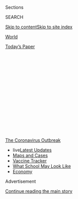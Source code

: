 <div id="app">

<div>

<div>

<div>

<div class="NYTAppHideMasthead css-1q2w90k e1suatyy0">

<div class="section css-ui9rw0 e1suatyy2">

<div class="css-eph4ug er09x8g0">

<div class="css-6n7j50">

</div>

<span class="css-1dv1kvn">Sections</span>

<div class="css-10488qs">

<span class="css-1dv1kvn">SEARCH</span>

</div>

[Skip to content](#site-content)[Skip to site
index](#site-index)

</div>

<div id="masthead-section-label" class="css-1wr3we4 eaxe0e00">

[World](https://www.nytimes.com/section/world)

</div>

<div class="css-10698na e1huz5gh0">

</div>

</div>

<div id="masthead-bar-one" class="section hasLinks css-15hmgas e1csuq9d3">

<div class="css-uqyvli e1csuq9d0">

</div>

<div class="css-1uqjmks e1csuq9d1">

</div>

<div class="css-9e9ivx">

[](https://myaccount.nytimes.com/auth/login?response_type=cookie&client_id=vi)

</div>

<div class="css-1bvtpon e1csuq9d2">

[Today’s
Paper](https://www.nytimes.com/section/todayspaper)

</div>

</div>

</div>

</div>

<div data-aria-hidden="false">

<div id="site-content" data-role="main">

<div>

<div class="css-1aor85t" style="opacity:0.000000001;z-index:-1;visibility:hidden">

<div class="css-1hqnpie">

<div class="css-epjblv">

<span class="css-17xtcya">[World](/section/world)</span><span class="css-x15j1o">|</span><span class="css-fwqvlz">Coronavirus
Live Updates: A $600-a-Week Lifeline for Unemployed Americans Expires
After an Impasse in
Washington</span>

</div>

<div class="css-k008qs">

<div class="css-1iwv8en">

<span class="css-18z7m18"></span>

<div>

</div>

</div>

<span class="css-1n6z4y">https://nyti.ms/2CW4m96</span>

<div class="css-1705lsu">

<div class="css-4xjgmj">

<div class="css-4skfbu" data-role="toolbar" data-aria-label="Social Media Share buttons, Save button, and Comments Panel with current comment count" data-testid="share-tools">

  - 
  - 
  - 
  - 
    
    <div class="css-6n7j50">
    
    </div>

  - 
  - 

</div>

</div>

</div>

</div>

</div>

</div>

<div id="NYT_TOP_BANNER_REGION" class="css-13pd83m">

<div>

<div id="styln-prism-menu-1592847958612" class="section interactive-content interactive-size-medium css-1edisqu">

<div class="css-17ih8de interactive-body">

<div id="scroll-container" class="css-1gj85ro">

[<span class="styln-title-wrap"><span class="css-1pje3qr">The
Coronavirus</span><span class="css-1pje3qr">
Outbreak</span></span>](https://www.nytimes.com/news-event/coronavirus?action=click&pgtype=Article&state=default&region=TOP_BANNER&context=storylines_menu)

  - <span class="css-kqxiym" data-emphasize="true">live</span>[Latest
    Updates](https://www.nytimes.com/2020/07/31/world/coronavirus-covid-19.html?action=click&pgtype=Article&state=default&region=TOP_BANNER&context=storylines_menu)
  - [Maps and
    Cases](https://www.nytimes.com/interactive/2020/us/coronavirus-us-cases.html?action=click&pgtype=Article&state=default&region=TOP_BANNER&context=storylines_menu)
  - [Vaccine
    Tracker](https://www.nytimes.com/interactive/2020/science/coronavirus-vaccine-tracker.html?action=click&pgtype=Article&state=default&region=TOP_BANNER&context=storylines_menu)
  - [What School May Look
    Like](https://www.nytimes.com/interactive/2020/07/29/us/schools-reopening-coronavirus.html?action=click&pgtype=Article&state=default&region=TOP_BANNER&context=storylines_menu)
  - [Economy](https://www.nytimes.com/live/2020/07/31/business/stock-market-today-coronavirus?action=click&pgtype=Article&state=default&region=TOP_BANNER&context=storylines_menu)

</div>

</div>

</div>

</div>

</div>

<div id="top-wrapper" class="css-1sy8kpn">

<div id="top-slug" class="css-l9onyx">

Advertisement

</div>

[Continue reading the main
story](#after-top)

<div class="ad top-wrapper" style="text-align:center;height:100%;display:block;min-height:250px">

<div id="top" class="place-ad" data-position="top" data-size-key="top">

</div>

</div>

<div id="after-top">

</div>

</div>

<div id="sponsor-wrapper" class="css-1hyfx7x">

<div id="sponsor-slug" class="css-19vbshk">

Supported by

</div>

[Continue reading the main
story](#after-sponsor)

<div id="sponsor" class="ad sponsor-wrapper" style="text-align:center;height:100%;display:block">

</div>

<div id="after-sponsor">

</div>

</div>

<div class="css-14oxmzc edomiq20">

<div class="css-40v4b6">

<span class="css-sgss5">LIVE UPDATES</span>

</div>

<span>Updated </span>

<div class="css-ki347z">

<span class="css-1656jku">Aug. 1, 2020, 12:21 a.m.
ET</span><span class="css-xwx5dt"></span>

</div>

<span class="css-1dv1kvn" data-aria-live="polite">Aug. 1, 2020, 12:21
a.m.
ET</span>

</div>

<div class="css-1vkm6nb ehdk2mb0">

# Coronavirus Live Updates: A $600-a-Week Lifeline for Unemployed Americans Expires After an Impasse in Washington

</div>

California became the first state to reach 500,000 total cases. Once the
site of a major outbreak, Italy now offers lessons for keeping the virus
in check.

<div class="css-192lewg e1oheyly0">

Right Now

The leader of a religious sect in South Korea was arrested on charges of
embezzling and conspiring to impede efforts to fight the
coronavirus.

</div>

<div class="section meteredContent css-1r7ky0e" name="articleBody" itemprop="articleBody">

<div class="css-19qgada">

### Here’s what you need to know:

  - [Tens of millions of jobless Americans are losing a benefit that
    helped keep them afloat.](#link-7c4d159d)
  - [California’s summer outbreak makes it the first state with half a
    million cases.](#link-4e17d805)
  - [Giroir, Trump’s testing czar, said most virus test results were
    coming back quickly. Public health experts
    disagree.](#link-65fa7f74)
  - [Florida, already reeling from the virus, faces a new threat from
    Hurricane Isaias.](#link-3bb771a7)
  - [Contact tracing, a process critical for managing the virus, falters
    from testing shortages and backlogs.](#link-747b61fb)
  - [A large outbreak at a Georgia summer camp adds to the evidence that
    children are susceptible to the virus.](#link-19b57b6f)
  - [Fitch Ratings downgrades its outlook on U.S. debt as the deficit
    soars.](#link-7f02e642)

</div>

<div class="css-79elbk" data-testid="photoviewer-wrapper">

<div class="css-z3e15g" data-testid="photoviewer-wrapper-hidden">

</div>

<div class="css-1a48zt4 ehw59r15" data-testid="photoviewer-children">

![<span class="css-16f3y1r e13ogyst0" data-aria-hidden="true">Stacked
chairs on tables inside Iowa City’s Old Capitol Mall on Friday. A few
businesses remain, but many have closed because of the
pandemic.</span><span class="css-cnj6d5 e1z0qqy90" itemprop="copyrightHolder"><span class="css-1ly73wi e1tej78p0">Credit...</span><span>Chad
Rhym for The New York
Times</span></span>](https://static01.nyt.com/images/2020/07/31/us/31virus-briefing-relief/merlin_175181316_602a1744-c139-44e8-9e19-20e8bd9d39cb-articleLarge.jpg?quality=75&auto=webp&disable=upscale)

</div>

</div>

<div class="css-1fanzo5 StoryBodyCompanionColumn">

<div class="css-53u6y8">

## 

<div id="link-7c4d159d" class="css-105iojl">

</div>

<div>

<span height="1"></span>

</div>

Tens of millions of jobless Americans are losing a benefit that helped
keep them afloat.

A $600 weekly jobless benefit from the federal government that became a
lifeline for tens of millions of unemployed Americans, while also
helping prop up the coronavirus-ravaged economy, expired at midnight as
officials in Washington failed to agree on a new relief bill.

The loss of the aid will leave millions struggling to make ends meet at
a precarious moment when nearly 11 percent of Americans have said that
they live in households where there is not enough to eat, according to a
[recent Census Bureau
survey](https://www.census.gov/programs-surveys/household-pulse-survey/data.html?utm_campaign=20200727mspuls1ccdtanl&utm_medium=email&utm_source=govdelivery),
and more than a quarter have missed a rent or mortgage payment.

And it comes as unemployment remains at record levels. More than 1.4
million Americans filed new for state unemployment benefits last week,
the [Labor Department said
Thursday](https://oui.doleta.gov/press/2020/073020.pdf). It was the
[19th straight week that the tally exceeded one
million,](https://www.nytimes.com/2020/07/30/business/economy/q2-gdp-coronavirus-economy.html)an
unheard-of figure before the pandemic. Some 30 million people are
receiving unemployment benefits.

The benefit’s expiration will force Louise Francis, who worked as a
banquet cook at the Sheraton Hotel in New Orleans for nearly two decades
before being furloughed last spring,[to get by on just state
unemployment benefits, which for her come to $247 a
week.](https://www.nytimes.com/2020/07/30/business/economy/q2-gdp-coronavirus-economy.html)

</div>

</div>

<div class="css-1fanzo5 StoryBodyCompanionColumn">

<div class="css-53u6y8">

“With the $600, you could see your way a little bit,” said Ms. Francis,
59. “You could feel a little more comfortable. You could pay three or
four bills and not feel so far behind.”

The aid lapsed as Republicans and Democrats in Washington [remained far
apart on what the next round of virus relief should look
like](https://www.nytimes.com/2020/07/28/us/politics/coronavirus-relief-bills-house-senate.html).

Democrats wanted to extend the $600 weekly payments through the end of
the year, as part of an expansive $3 trillion aid package that would
also prop up state and local governments that are weighing layoffs and
service cuts to offset dwindling tax revenues. Republicans, worried that
the $600 benefit left some people with more money than they earned when
they were working, sought to scale it back to $200 per week as part of a
$1 trillion proposal.

White House officials and Democrats blamed each other on Friday for the
benefit’s expiration.

At a White House news conference, Mark Meadows, President Trump’s chief
of staff, accused Democrats of playing “politics as
usual.”<span class="css-8l6xbc evw5hdy0"> </span>At the
Capitol,<span class="css-8l6xbc evw5hdy0"> </span>Nancy Pelosi, the
House Speaker, declared that administration officials “do not understand
the gravity of the situation.”

Both said they planned to continue discussions, possibly into the
weekend, to find a compromise. But the talks will come too late to help
laid-off workers set to lose their aid.

</div>

</div>

<div class="css-1fanzo5 StoryBodyCompanionColumn">

<div class="css-53u6y8">

As the deadline neared, Republicans proposed continuing the $600 benefit
for one week while<span class="css-8l6xbc evw5hdy0"> </span>talks
continue. Democrats rejected the short-term extension.

“When you have a six-day, one-week extension on a provision, it is
usually — has always been — to accommodate a legislative topic if you’re
on the verge of having an agreement,” Ms. Pelosi said. “Why don’t we
just get the job done? Why don’t we just get the job done?”

## 

<div id="link-4e17d805" class="css-105iojl">

</div>

<div>

<span height="1"></span>

</div>

California’s summer outbreak makes it the first state with half a
million
cases.

</div>

</div>

<div class="css-79elbk" data-testid="photoviewer-wrapper">

<div class="css-z3e15g" data-testid="photoviewer-wrapper-hidden">

</div>

<div class="css-1a48zt4 ehw59r15" data-testid="photoviewer-children">

<div class="css-1xdhyk6 erfvjey0">

<span class="css-1ly73wi e1tej78p0">Image</span>

<div class="css-zjzyr8">

<div data-testid="lazyimage-container" style="height:257.77777777777777px">

</div>

</div>

</div>

<span class="css-16f3y1r e13ogyst0" data-aria-hidden="true">A line
outside a coronavirus testing site in Los Angeles this
month.</span><span class="css-cnj6d5 e1z0qqy90" itemprop="copyrightHolder"><span class="css-1ly73wi e1tej78p0">Credit...</span><span>Philip
Cheung for The New York Times</span></span>

</div>

</div>

<div class="css-1fanzo5 StoryBodyCompanionColumn">

<div class="css-53u6y8">

California passed a grim milestone on Friday, becoming the first state
to report more than 500,000 cases of the coronavirus, according to a
[New York Times
database](https://www.nytimes.com/interactive/2020/us/coronavirus-us-cases.html#states).

In per capita terms, both the infections and deaths in California
—<span class="css-8l6xbc evw5hdy0"> </span>the country’s most populous
state, with 40 million residents —<span class="css-8l6xbc evw5hdy0">
</span>remain lower than in many other states, including Florida, where
the concentration of cases is the worst in the
nation.<span class="css-8l6xbc evw5hdy0"> </span>Three more states have
reported more than 400,000 cases — Texas, Florida and New York — and no
other had more than 200,000 as of Friday.

And though California has the third-highest number of
coronavirus-related deaths, with slightly over 9,000, its total is
significantly lower than that of New York, which has over 32,000. New
Jersey has the country’s second-highest total, with more than 15,000.
With numbers still arriving on Friday, California officials reported 209
new deaths for its single-day record, surpassing the previous high, 192,
recorded on Wednesday.

California locked down its residents relatively early, on March 19,
buying time for hospitals and public health workers to prepare for an
expected onslaught. The state’s weekly average number of infections in
late April was less than 20 percent of what it is today.

</div>

</div>

<div class="css-1fanzo5 StoryBodyCompanionColumn">

<div class="css-53u6y8">

But while the restrictions led to [early
success](https://www.nytimes.com/2020/04/14/us/california-coronavirus-shutdown.html)
in the state, which has the world’s fifth-largest economy, they
eventually wore on residents reeling from spikes in unemployment.
Resistance mounted to the restrictions.

After a phased reopening that began in May, which some health officials
warned was premature, the number of infections [began to
soar](https://www.nytimes.com/2020/06/29/us/california-coronavirus-reopening.html).
Gov. Gavin Newsom has since [made face masks
mandatory](https://www.nytimes.com/interactive/2020/07/17/upshot/coronavirus-face-mask-map.html),
closed the state’s bars and banned indoor dining, [rolled back reopening
plans](https://www.nytimes.com/2020/07/14/us/california-counties-reopening.html)
for most Californians and begun withholding federal relief funds from
cities that refuse to enforce public health orders.

Municipalities have stepped up enforcement as well. Los Angeles County
this week [shut
down](https://www.latimes.com/california/story/2020-07-29/county-shuts-three-businesses-for-failing-to-report-coronavirus-outbreaks)
three food distribution facilities for failing to report outbreaks, and
Palm Springs ordered a [midnight
curfew](https://www.palmspringsca.gov/home/showdocument?id=75670).

Nonetheless, the state reported a record 197 new coronavirus deaths on
Wednesday. The average weekly fatalities have doubled since the
beginning of July. **** The virus also officially spread to the last of
the state’s 58 counties, with two cases reported in remote Modoc County,
which is at the Nevada and Oregon borders.

“It’s here,” the county’s director of health services [said in a news
release](http://modochealthservices.org/corona-virus), “and we could see
the number of cases increase in the next few weeks.”

## 

<div id="link-65fa7f74" class="css-105iojl">

</div>

<div>

<span height="1"></span>

</div>

Giroir, Trump’s testing czar, said most virus test results were coming
back quickly. Public health experts disagree.

</div>

</div>

![<span class="css-16f3y1r e13ogyst0">Dr. Anthony S. Fauci and Dr.
Robert R. Redfield testified before the House’s special select committee
investigating the Trump administration’s response to the coronavirus
pandemic.</span><span class="css-cch8ym"><span class="css-1dv1kvn">Credit</span><span class="css-cnj6d5 e1z0qqy90" itemprop="copyrightHolder"><span class="css-1ly73wi e1tej78p0">Credit...</span><span>Pool
photo by Erin
Scott</span></span></span>](https://static01.nyt.com/images/2020/07/31/business/31virus-briefing-erin/31virus-briefing-erin-videoSixteenByNine3000-v2.jpg)

<div class="css-1fanzo5 StoryBodyCompanionColumn">

<div class="css-53u6y8">

As schools, universities and businesses struggle to reopen without the
coronavirus testing they need to curb outbreaks, the Trump
administration’s testing czar testified to Congress Friday that it was
currently impossible to get all tests back within three days.

</div>

</div>

<div class="css-1fanzo5 StoryBodyCompanionColumn">

<div class="css-53u6y8">

The testing czar, Adm. Brett P. Giroir, told lawmakers that getting all
coronavirus tests back between 48 and 72 hours, which many health
officials have said is critical, “is not a possible benchmark we can
achieve today, given the demand and the supply.”

Admiral Giroir said that it would be “absolutely” achievable in the
future, and that half of all test results were being processed within 24
hours. While not all tests can be turned around within three days, he
said, the average wait time for the rest was around that time or less —
an assessment that is sharply at odds with what patients and health
professionals around the country say they are experiencing.

He told lawmakers that the nation was now averaging about 820,000 tests
each day, and that roughly half were “done in either point-of-care
technologies with results in 15 minutes or less or at local hospitals
for which the turnaround time is generally within 24 hours.”

And he said that three-quarters of tests from commercial labs were
coming back within five days.

The remainder, he said, are processed by commercial labs like Quest
Diagnostics and LabCorp. Three-quarters of those tests were coming back
within five days, he said.

Admiral Giroir spoke alongside Dr. Anthony S. Fauci, the nation’s top
infectious disease expert, and Dr. Robert R. Redfield, the director of
the Centers for Disease Control and Prevention, during a hearing of the
House Select Subcommittee on the Coronavirus Crisis, a special panel
created by Speaker Nancy Pelosi to oversee the Trump administration’s
coronavirus response.

His comments on testing turnaround times were met with puzzlement by
public health experts, who say that even if the figures are accurate,
they do not reflect the reality on the ground. Reporting test results
and wait times in aggregate, these experts say, does not indicate things
are getting better. Testing shortages persist. And in some places, tests
cannot be processed at all because of a lack of reagents — the chemicals
needed to detect whether the virus is present — or lab capacity.

“Across the board, the supply chain is still fragile and fragmented,”
said Amanda Harrington, director of the Clinical Microbiology Laboratory
at Loyola University Medical Center in Maywood, Ill. “We have assays we
don’t know if we can run tomorrow.

</div>

</div>

<div class="css-1fanzo5 StoryBodyCompanionColumn">

<div class="css-53u6y8">

Dr. Michael T. Osterholm, director of the Center for Infectious Disease
Research and Policy at the University of Minnesota, said the
administration needed a “national dashboard for testing” where data is
collected and made publicly available.

Later Friday in an evening briefing in Florida with President Trump,
Gov. Ron DeSantis of Florida noted: “We’re doing so many tests,
sometimes it takes seven to ten days to get the results back, ”He said
that the state was trying to speed tests for symptomatic people, and
that new point-of-care tests from the federal government should help the
state get faster results.

In Alabama, the average wait time for coronavirus test results is
currently seven days — significantly longer than the two or three-day
turnaround window advised by public health officials for making
quarantine and care decisions.

In [a
statement](https://www.alabamapublichealth.gov/news/2020/07/31e.html)
released by the state’s department of public health on Friday, officials
asked health care providers to limit testing to “the elderly, those in
congregate living settings, health care personnel, those with symptoms
consistent with COVID-19 and those with underlying medical conditions
that place them most at risk.”

Democrats on the House panel wasted little time in pointing out that the
caseload is much lower in Europe and Asia than in the United States. Dr.
Fauci said countries in those parts of the world were more aggressive
about shutting down as the pandemic raged.

“When they shut down, they shut down to the tune of about 95 percent,
getting their baseline down to tens or hundreds of cases a day,” Dr.
Fauci said. By contrast, he said, only about 50 percent of the United
States shut down, and the baseline of daily cases was much higher — as
many as 20,000 new cases a day — even at its lowest. More recently, the
United States has recorded as many as 70,000 new cases a day.

</div>

</div>

<div class="css-1fanzo5 StoryBodyCompanionColumn">

<div class="css-53u6y8">

Dr. Fauci also cast doubt on a study promoted by Mr. Trump and other
conservatives. Conducted by Henry Ford Hospital in Detroit, it showed an
apparent benefit for hydroxychloroquine, the anti-malaria drug that
President Trump has touted as a Covid-19 treatment. “That study is a
flawed study,” Mr. Fauci said. ([Read more about the most-talked-about
treatments for the
coronavirus.](https://www.nytimes.com/interactive/2020/science/coronavirus-drugs-treatments.html))

</div>

</div>

<div id="virus-dashboard-promo-article" class="section interactive-content interactive-size-scoop css-174j8de" data-id="100000007209771">

<div class="css-17ih8de interactive-body" data-sourceid="100000007209771">

<div id="g-2020-03-16-coronavirus-maps-embed" class="g-story g-freebird g-max-limit" data-prd-dropzone-below-masthead="100000006938224" data-preview-slug="2020-03-16-coronavirus-maps">

<div class="g-asset g-svelte g-article-embed-dashboard" style="max-width: 1200px">

<div class="g-svelte" data-component="1">

<div class="hp-curve-wrapper svelte-47k53u">

<div class="hp-dashboard-title svelte-47k53u">

[Tracking the
Coronavirus ›](https://www.nytimes.com/interactive/2020/us/coronavirus-us-cases.html)

</div>

<div class="hp-curves-wrapper svelte-47k53u">

<div class="hp-section us-wrapper svelte-47k53u">

[](https://www.nytimes.com/interactive/2020/us/coronavirus-us-cases.html)

<table>
<colgroup>
<col style="width: 25%" />
<col style="width: 25%" />
<col style="width: 25%" />
<col style="width: 25%" />
</colgroup>
<thead>
<tr class="header">
<th><h3 id="united-states" class="heading-label svelte-47k53u">United States ›</h3></th>
<th><h3 id="on-july-30" class="svelte-47k53u">On July 30</h3></th>
<th><h3 id="day-change" class="svelte-47k53u">14-day change</h3></th>
<th><h3 id="trend" class="svelte-47k53u">Trend</h3></th>
</tr>
</thead>
<tbody>
<tr class="odd">
<td>New cases</td>
<td><h4 id="section-3" class="svelte-47k53u">67,167</h4></td>
<td><h4 id="section-4" class="svelte-47k53u">–1%</h4></td>
<td><div id="chart-wrapper-increasing" class="chart-wrapper svelte-k6yh7s">
<div class="chart mini-chart usa-chart chart-0 show-chart svelte-l6qvn7">
<a href="https://www.nytimes.com/interactive/2020/us/coronavirus-us-cases.html" class="state-link svelte-l6qvn7"></a>
<div class="line-chart-wrapper svelte-l6qvn7">
<div class="pancake-chart svelte-1gzh5rp">

</div>
</div>
</div>
</div></td>
</tr>
<tr class="even">
<td>New deaths</td>
<td><h4 id="section-5" class="svelte-47k53u">1,237</h4></td>
<td><h4 id="section-6" class="svelte-47k53u">+57%</h4></td>
<td><div id="chart-wrapper-increasing" class="chart-wrapper svelte-k6yh7s">
<div class="chart mini-chart usa-chart deaths-chart chart-0 show-chart svelte-l6qvn7">
<a href="https://www.nytimes.com/interactive/2020/us/coronavirus-us-cases.html" class="state-link svelte-l6qvn7"></a>
<div class="line-chart-wrapper svelte-l6qvn7">
<div class="pancake-chart svelte-1gzh5rp">

</div>
</div>
</div>
</div></td>
</tr>
</tbody>
</table>

</div>

<div class="hp-section curves-chart-wrapper svelte-47k53u">

<div class="rising svelte-47k53u">

### Where cases are **rising** fastest

<div id="chart-wrapper-increasing" class="chart-wrapper svelte-k6yh7s">

<div class="chart mini-chart state-chart chart-0 rising-falling-chart show-chart svelte-l6qvn7">

[](https://www.nytimes.com/interactive/2020/us/hawaii-coronavirus-cases.html)

<div class="line-chart-wrapper svelte-l6qvn7">

<div class="pancake-chart svelte-1gzh5rp">

</div>

</div>

<span class="state-name svelte-l6qvn7">Hawaii</span>

</div>

<div class="chart mini-chart state-chart chart-1 rising-falling-chart show-chart svelte-l6qvn7">

[](https://www.nytimes.com/interactive/2020/us/missouri-coronavirus-cases.html)

<div class="line-chart-wrapper svelte-l6qvn7">

<div class="pancake-chart svelte-1gzh5rp">

</div>

</div>

<span class="state-name svelte-l6qvn7">Mo.</span>

</div>

<div class="chart mini-chart state-chart chart-2 rising-falling-chart show-chart svelte-l6qvn7">

[](https://www.nytimes.com/interactive/2020/us/alaska-coronavirus-cases.html)

<div class="line-chart-wrapper svelte-l6qvn7">

<div class="pancake-chart svelte-1gzh5rp">

</div>

</div>

<span class="state-name svelte-l6qvn7">Alaska</span>

</div>

<div class="chart mini-chart state-chart chart-3 rising-falling-chart show-chart svelte-l6qvn7">

[](https://www.nytimes.com/interactive/2020/us/rhode-island-coronavirus-cases.html)

<div class="line-chart-wrapper svelte-l6qvn7">

<div class="pancake-chart svelte-1gzh5rp">

</div>

</div>

<span class="state-name svelte-l6qvn7">R.I.</span>

</div>

<div class="chart mini-chart state-chart chart-4 rising-falling-chart show-chart svelte-l6qvn7">

[](https://www.nytimes.com/interactive/2020/us/puerto-rico-coronavirus-cases.html)

<div class="line-chart-wrapper svelte-l6qvn7">

<div class="pancake-chart svelte-1gzh5rp">

</div>

</div>

<span class="state-name svelte-l6qvn7">P.R.</span>

</div>

<div class="chart mini-chart state-chart chart-5 rising-falling-chart show-chart svelte-l6qvn7">

[](https://www.nytimes.com/interactive/2020/us/new-jersey-coronavirus-cases.html)

<div class="line-chart-wrapper svelte-l6qvn7">

<div class="pancake-chart svelte-1gzh5rp">

</div>

</div>

<span class="state-name svelte-l6qvn7">N.J.</span>

</div>

<div class="chart mini-chart state-chart chart-6 rising-falling-chart show-chart svelte-l6qvn7">

[](https://www.nytimes.com/interactive/2020/us/mississippi-coronavirus-cases.html)

<div class="line-chart-wrapper svelte-l6qvn7">

<div class="pancake-chart svelte-1gzh5rp">

</div>

</div>

<span class="state-name svelte-l6qvn7">Miss.</span>

</div>

<div class="chart mini-chart state-chart chart-7 rising-falling-chart show-chart svelte-l6qvn7">

[](https://www.nytimes.com/interactive/2020/us/oklahoma-coronavirus-cases.html)

<div class="line-chart-wrapper svelte-l6qvn7">

<div class="pancake-chart svelte-1gzh5rp">

</div>

</div>

<span class="state-name svelte-l6qvn7">Okla.</span>

</div>

<div class="chart mini-chart state-chart chart-8 rising-falling-chart show-chart svelte-l6qvn7">

[](https://www.nytimes.com/interactive/2020/us/maryland-coronavirus-cases.html)

<div class="line-chart-wrapper svelte-l6qvn7">

<div class="pancake-chart svelte-1gzh5rp">

</div>

</div>

<span class="state-name svelte-l6qvn7">Md.</span>

</div>

<div class="chart mini-chart state-chart chart-9 rising-falling-chart show-chart svelte-l6qvn7">

[](https://www.nytimes.com/interactive/2020/us/south-dakota-coronavirus-cases.html)

<div class="line-chart-wrapper svelte-l6qvn7">

<div class="pancake-chart svelte-1gzh5rp">

</div>

</div>

<span class="state-name svelte-l6qvn7">S.D.</span>

</div>

<div class="chart mini-chart state-chart chart-10 rising-falling-chart show-chart svelte-l6qvn7">

[](https://www.nytimes.com/interactive/2020/us/kentucky-coronavirus-cases.html)

<div class="line-chart-wrapper svelte-l6qvn7">

<div class="pancake-chart svelte-1gzh5rp">

</div>

</div>

<span class="state-name svelte-l6qvn7">Ky.</span>

</div>

<div class="chart mini-chart state-chart chart-11 rising-falling-chart show-chart svelte-l6qvn7">

[](https://www.nytimes.com/interactive/2020/us/massachusetts-coronavirus-cases.html)

<div class="line-chart-wrapper svelte-l6qvn7">

<div class="pancake-chart svelte-1gzh5rp">

</div>

</div>

<span class="state-name svelte-l6qvn7">Mass.</span>

</div>

</div>

</div>

</div>

<div class="hp-section maps svelte-47k53u">

<div class="map-holder us-map svelte-47k53u">

[](https://www.nytimes.com/interactive/2020/us/coronavirus-us-cases.html)

### U.S. hot spots ›

<div class="media-holder">

![US coronavirus
cases](https://static01.nyt.com/newsgraphics/2020/03/16/coronavirus-maps/a09fc8faff804364a953071ca46abcfcdc4e40ba/images/orphan_usa-threeByTwoSmallAt2X.png)

</div>

</div>

<div class="map-holder svelte-47k53u">

[](https://www.nytimes.com/interactive/2020/world/coronavirus-maps.html)

### Worldwide ›

<div class="media-holder">

![Worldwide coronavirus
cases](https://static01.nyt.com/newsgraphics/2020/03/16/coronavirus-maps/a09fc8faff804364a953071ca46abcfcdc4e40ba/images/orphan_world-threeByTwoSmallAt2X.png)

</div>

</div>

</div>

</div>

</div>

</div>

</div>

</div>

</div>

</div>

<div class="css-1fanzo5 StoryBodyCompanionColumn">

<div class="css-53u6y8">

## 

<div id="link-3bb771a7" class="css-105iojl">

</div>

<div>

<span height="1"></span>

</div>

Florida, already reeling from the virus, faces a new threat from
Hurricane
Isaias.

</div>

</div>

<div class="css-79elbk" data-testid="photoviewer-wrapper">

<div class="css-z3e15g" data-testid="photoviewer-wrapper-hidden">

</div>

<div class="css-1a48zt4 ehw59r15" data-testid="photoviewer-children">

<div class="css-1xdhyk6 erfvjey0">

<span class="css-1ly73wi e1tej78p0">Image</span>

<div class="css-zjzyr8">

<div data-testid="lazyimage-container" style="height:257.77777777777777px">

</div>

</div>

</div>

<span class="css-16f3y1r e13ogyst0" data-aria-hidden="true">In
preparation on Friday for the storm, people filled sand bags for
distribution to the residents of Palmetto Bay, near
Miami. </span><span class="css-cnj6d5 e1z0qqy90" itemprop="copyrightHolder"><span class="css-1ly73wi e1tej78p0">Credit...</span><span>Chandan
Khanna/Agence France-Presse — Getty Images</span></span>

</div>

</div>

<div class="css-1fanzo5 StoryBodyCompanionColumn">

<div class="css-53u6y8">

Florida’s Atlantic coast braced for
the<span class="css-8l6xbc evw5hdy0"> </span>arrival of Hurricane Isaias
this weekend after the<span class="css-8l6xbc evw5hdy0"> </span>storm
raked the Bahamas, parts of Puerto Rico and the Dominican Republic on
Friday.

Preparations for the storm were complicated by the state’s battle with
the coronavirus, which could make evacuating homes and entering
community shelters especially risky. Friday was the third consecutive
day that Florida set its record for the most deaths reported in a single
day, according to a New York Times database.

Gov. Ron DeSantis said at a news conference on Friday that the division
of emergency management had been working at [its most active
level](https://www.floridadisaster.org/sert/eoc-activation-levels/)
since March, “allowing them to actively plan for hurricane season even
while responding to the Covid-19 pandemic.”

Early on in the pandemic, the governor said, the division created a
reserve of protective equipment for hurricane season, including 20
million masks, 22 million gloves and 1.6 million face shields.

</div>

</div>

<div>

</div>

<div class="css-1fanzo5 StoryBodyCompanionColumn">

<div class="css-53u6y8">

## 

<div id="link-747b61fb" class="css-105iojl">

</div>

<div>

<span height="1"></span>

</div>

Contact tracing, a process critical for managing the virus, falters from
testing shortages and
backlogs.

</div>

</div>

<div class="css-79elbk" data-testid="photoviewer-wrapper">

<div class="css-z3e15g" data-testid="photoviewer-wrapper-hidden">

</div>

<div class="css-1a48zt4 ehw59r15" data-testid="photoviewer-children">

<div class="css-1xdhyk6 erfvjey0">

<span class="css-1ly73wi e1tej78p0">Image</span>

<div class="css-zjzyr8">

<div data-testid="lazyimage-container" style="height:257.77777777777777px">

</div>

</div>

</div>

<span class="css-16f3y1r e13ogyst0" data-aria-hidden="true">El, who
worked as a contact tracer in New York, said, “I have never had a more
dysfunctional
workplace.”</span><span class="css-cnj6d5 e1z0qqy90" itemprop="copyrightHolder"><span class="css-1ly73wi e1tej78p0">Credit...</span><span>Hiroko
Masuike/The New York Times</span></span>

</div>

</div>

<div class="css-1fanzo5 StoryBodyCompanionColumn">

<div class="css-53u6y8">

Considered a cornerstone of the public health arsenal to suppress the
virus, [contact tracing has largely failed in the United
States](https://www.nytimes.com/2020/07/31/health/covid-contact-tracing-tests.html),
as the virus’s pervasiveness and major lags in testing have rendered the
system almost pointless.

The
[goal](https://www.cdc.gov/coronavirus/2019-ncov/php/contact-tracing/contact-tracing-plan/contact-tracing.html)of
contact tracing is to reach people who have spent more than 15 minutes
within six feet of an infected person and ask them to voluntarily
quarantine at home for two weeks, even [if they test
negative](https://www.cdc.gov/coronavirus/2019-ncov/symptoms-testing/testing.html),
monitoring themselves for symptoms during that time. On Friday, Dr.
Fauci said that if someone gets tested, “they should assume that it
might be positive and should essentially isolate themselves before they
go back and get the result of the test.”

In some of the hardest-hit regions, contact-tracing efforts seem futile,
as many people have refused to participate or cannot even be located,
further hampering health care workers.

In Arizona’s most populated region, for example, the virus is so
[ubiquitous](https://www.azfamily.com/news/continuing_coverage/coronavirus_coverage/contact-tracing-important-but-less-useful-with-spiking-cases-maricopa-county-says/article_57d55328-bb4b-11ea-8718-8b1cf4ab4137.html)
that contact tracers have been unable to reach a fraction of those
infected. In Austin, Texas, the story is much the same. Cities in
Florida, which has been seeing an average of more than 10,000 new cases
a day in the past week, have largely[given up on contact
tracing](https://www.nbcmiami.com/news/local/miami-beach-mayor-urges-desantis-to-address-failures-of-floridas-contact-tracing-program/2268324/).
Things are equally dismal in California. And in [New York City’s tracing
program](https://www.nytimes.com/2020/07/29/nyregion/new-york-contact-tracing.html),
workers have complained of crippling communication and training
problems.

From the very beginning, states and cities have struggled to detect the
prevalence of the virus because of spotty and sometimes rationed
diagnostic testing and long delays in getting results. For the tests
currently available and in high demand, there is not a consensus on [who
should get
them.](https://www.nytimes.com/2020/07/31/health/coronavirus-test-ethics.html)
Some experts say everyone should get tested, even those without
symptoms. Others say the tests should be reserved for the people who
have symptoms or are more vulnerable to infection.

There is broad consensus, however, that more tests are needed.

On Friday, the [National Institutes of Health
announced](https://www.nih.gov/news-events/news-releases/nih-delivering-new-covid-19-testing-technologies-meet-us-demand)
that seven companies have received $248.7 million to ramp up test
production and deliver millions more weekly tests as early as September.

</div>

</div>

<div class="css-1fanzo5 StoryBodyCompanionColumn">

<div class="css-53u6y8">

The tests, which include three simple “point of care” tests that[don’t
need to be shipped to
laboratories](https://www.nytimes.com/2020/07/06/health/fast-coronavirus-tests.html),
were selected as promising candidates to address the serious shortages
that have plagued testing efforts since March.

</div>

</div>

<div>

</div>

<div class="css-1fanzo5 StoryBodyCompanionColumn">

<div class="css-53u6y8">

## 

<div id="link-19b57b6f" class="css-105iojl">

</div>

<div>

<span height="1"></span>

</div>

A large outbreak at a Georgia summer camp adds to the evidence that
children are susceptible to the virus.

As schools and universities plan for the new academic year, and
administrators grapple with complex questions about how to keep young
people safe, a new[report about a coronavirus outbreak at a sleepaway
camp in
Georgia](https://www.cdc.gov/mmwr/volumes/69/wr/mm6931e1.htm?s_cid=mm6931e1_w)
provides fresh reasons for concern.

The camp implemented several precautionary measures against the virus,
but stopped short of requiring campers to wear masks. The virus blazed
through the community of about 600 campers and counselors, the Centers
for Disease Control and Prevention reported on Friday.

The study is notable because few outbreaks in schools or child care
settings have been described to date, said Caitlin Rivers, an
epidemiologist at the Johns Hopkins Bloomberg School of Public Health.

“The study affirms that group settings can lead to large outbreaks, even
when they are primarily attended by children,” she said.

“The fact that so many children at this camp were infected after just a
few days together underscores the importance of mitigation measures in
schools that do reopen for in person learning,” Dr. Rivers added.

</div>

</div>

<div class="css-1fanzo5 StoryBodyCompanionColumn">

<div class="css-53u6y8">

While the role children play in the spread of the virus has been
questioned, the authors of the report said the research adds to evidence
that children of all ages are not only susceptible to infection, but may
play an important role in transmission.

Of the 344 campers and staff for whom test results were available, 260
tested positive, meaning at least 43 percent were infected, though the
figure may well be higher, the C.D.C. said.

Of children ages 6 to 10, over half were infected; 44 percent of those
ages 11 to 17 were infected, as were one-third of those ages 18 to 21.
Only seven staffers were older than 22, and two of them tested positive.

Those who had been at the camp longest had the highest rate of
infection; overall, more than half of the staff, who had arrived before
the campers, were infected.

</div>

</div>

<div>

</div>

<div class="css-1fanzo5 StoryBodyCompanionColumn">

<div class="css-53u6y8">

## 

<div id="link-7f02e642" class="css-105iojl">

</div>

<div>

<span height="1"></span>

</div>

Fitch Ratings downgrades its outlook on U.S. debt as the deficit soars.

The credit rating firm Fitch left the United States’ AAA rating
untouched, but downgraded its outlook on what’s effectively the national
credit score, suggesting the country’s status as one of the world’s most
trustworthy borrowers could be put at risk by the enormous deficits the
federal government is running to combat fallout from the pandemic.

“The outlook has been revised to negative to reflect the ongoing
deterioration in the U.S. public finances and the absence of a credible
fiscal consolidation plan,” [Fitch analysts
wrote](https://www.fitchratings.com/research/sovereigns/fitch-revises-united-states-outlook-to-negative-affirms-at-aaa-31-07-2020)
on Friday in a report announcing the decision.

</div>

</div>

<div class="css-1fanzo5 StoryBodyCompanionColumn">

<div class="css-53u6y8">

Cratering tax revenues and surging expenditures have driven record
levels of red ink for the federal government in recent months. The
[United States budget deficit hit a
record](https://www.nytimes.com/live/2020/07/13/business/stock-market-today-coronavirus#the-us-budget-deficit-hits-another-monthly-record)
$864 billion in June as the government continued pumping money into the
economy to support workers and businesses slammed by the pandemic. Some
analysts expect monthly deficits to soon top $1 trillion.

Ballooning deficits have led to an explosion of new borrowing. Fitch
noted that the Treasury Department borrowed just under $3 trillion
dollars from the end of February to the end of June.

Much of the supply of new government bonds was, [essentially, purchased
by the Federal
Reserve](https://www.nytimes.com/2020/04/15/business/coronavirus-stimulus-money.html),
which has bought $2.6 trillion in financial assets since the middle of
March, Fitch noted.

The presence of the Federal Reserve, which can essentially create
whatever money it wants and use it to buy assets, such as U.S.
government debt, has depressed yields on government bonds even as its
debts and deficits rise sharply.

On Friday, the yield on the 10-year note fell to 0.53 percent, one of
[the lowest levels in recorded
history](https://www.marketwatch.com/story/10-year-treasury-yield-plunged-to-its-lowest-in-234-years-says-deutsche-bank-11596214464#:~:text=The%2010%2Dyear%20Treasury%20note,scurrying%20into%20safe%20haven%20assets.),
suggesting there is virtually no concern among investors about the
country’s ability to service its growing debts.

Global roundup

## 

<div id="link-22c6f67c" class="css-105iojl">

</div>

<div>

<span height="1"></span>

</div>

Once an out-of-control center, Italy now offers lessons for keeping the
virus in
check.

</div>

</div>

<div class="css-79elbk" data-testid="photoviewer-wrapper">

<div class="css-z3e15g" data-testid="photoviewer-wrapper-hidden">

</div>

<div class="css-1a48zt4 ehw59r15" data-testid="photoviewer-children">

<div class="css-1xdhyk6 erfvjey0">

<span class="css-1ly73wi e1tej78p0">Image</span>

<div class="css-zjzyr8">

<div data-testid="lazyimage-container" style="height:257.77777777777777px">

</div>

</div>

</div>

<span class="css-16f3y1r e13ogyst0" data-aria-hidden="true">Italy has
consolidated, or at least maintained, the rewards of a tough nationwide
lockdown through a mix of vigilance and painfully gained medical
expertise.</span><span class="css-cnj6d5 e1z0qqy90" itemprop="copyrightHolder"><span class="css-1ly73wi e1tej78p0">Credit...</span><span>Gianni
Cipriano for The New York Times</span></span>

</div>

</div>

<div class="css-1fanzo5 StoryBodyCompanionColumn">

<div class="css-53u6y8">

When the virus erupted in the West, Italy was [the nightmarish
epicenter](https://www.nytimes.com/interactive/2020/03/27/world/europe/coronavirus-italy-bergamo.html),
a place to avoid at all costs and a shorthand in the United States and
much of Europe for uncontrolled contagion.

</div>

</div>

<div class="css-1fanzo5 StoryBodyCompanionColumn">

<div class="css-53u6y8">

Fast forward a few months, and the United States has had tens of
thousands more deaths than any other country in the world. European
states that once looked smugly at Italy are facing new flare-ups.

And Italy? Its hospitals are basically empty of Covid-19 patients. Daily
deaths attributed to the virus in Lombardy, the region that bore the
brunt of the pandemic, hover around zero. The number of new daily cases
has plummeted to “one of the lowest in Europe and the world,” said
Giovanni Rezza, director of the infective illness department at the
National Institute of Health.

How Italy has gone from being a global pariah to a model — however
imperfect — of viral containment holds fresh lessons for the rest of the
world, including the United States.

Italy has consolidated, or at least maintained, the rewards of a tough
nationwide lockdown through a mix of vigilance and painfully gained
medical expertise.

  - Its government has been guided by scientific and technical
    committees.

  - The country set aside economic pressures and only began easing its
    exceptionally tight lockdown based on case counts.

  - Italy continues to limit travel from elsewhere.

  - Local doctors, hospitals and health officials collect more than 20
    indicators on the virus daily and send them to regional authorities,
    who then forward them to the National Institute of Health.

The result is a weekly X-ray of the country’s health upon which policy
decisions are based.

</div>

</div>

<div>

</div>

<div class="css-1fanzo5 StoryBodyCompanionColumn">

<div class="css-53u6y8">

Here are other developments from around the globe:

  - Across **Europe**, the economy tumbled into its worst recession on
    record in the second quarter. From April to June, gross domestic
    product fell by 11.9 percent from the first quarter in the European
    Union, and by 12.1 percent in the core group of countries that use
    the euro currency. On an annualized basis, European Union economies
    shrank by 14.4 percent, and eurozone economies by 15 percent, the
    sharpest contractions since statistics started being kept in 1995.

  - Britain has barred millions of people in northern **England** from
    meeting other members of other households at their homes, paused
    reopenings set for Aug. 1 and moved to make face masks mandatory in
    more places, after a day on which it reported 38 [new coronavirus
    deaths](https://www.nytimes.com/interactive/2020/world/europe/united-kingdom-coronavirus-cases.html)
    and nearly 900 known new infections, its highest case numbers in a
    month.

</div>

</div>

![<span class="css-16f3y1r e13ogyst0">Prime Minister Boris Johnson of
Britain announced that he will not ease coronavirus restrictions as
originally planned due to a rise in
cases.</span><span class="css-cch8ym"><span class="css-1dv1kvn">Credit</span><span class="css-cnj6d5 e1z0qqy90" itemprop="copyrightHolder"><span class="css-1ly73wi e1tej78p0">Credit...</span><span>Pool
photo by Andrew
Parsons</span></span></span>](https://static01.nyt.com/images/2020/07/31/business/31virus-video-boris/31virus-video-boris-videoSixteenByNine3000.jpg)

<div class="css-1fanzo5 StoryBodyCompanionColumn">

<div class="css-53u6y8">

  - [French health
    authorities](https://www.santepubliquefrance.fr/maladies-et-traumatismes/maladies-et-infections-respiratoires/infection-a-coronavirus/documents/bulletin-national/covid-19-point-epidemiologique-du-30-juillet-2020)
    on Friday reported a 54 increase in new cases over the past week and
    a rise in hospitalizations. Community transmission is accelerating
    most among young adults aged 20 to 30, according to Santé Publique
    **France**. The authority called for increased vigilance in
    preventive measures and cited a decline in social distancing and
    avoidance of hand-shaking and hugs, while reporting an increase in
    public mask-wearing.

  - A stark lack of testing in many **African** countries has kept
    officials from being able to track the pandemic, prompting fears
    that a recent surge in cases across the continent may be just the
    “tip of the iceberg,” according to the International Rescue
    Committee. The organization said many African nations needed
    international support to increase their testing capacity or the
    continent could face “an undetected and uncontrolled spread.”

  - **Vietnam**, which has been [fighting a fresh virus
    outbreak](https://www.nytimes.com/2020/07/29/world/asia/coronavirus-vietnam.html)
    after more than three months without reporting a locally transmitted
    case, has announced its first death from the coronavirus. The victim
    was a 70-year-old resident of the city of Hoi An who had been living
    with kidney disease for more than a decade. The man was admitted to
    a hospital on July 9 with chest tightness and fatigue, and tested
    positive for the virus on Sunday. He died Friday morning.

  - The **Hong Kong** government said on Friday that it would [postpone
    the city’s September legislative
    election](https://www.nytimes.com/2020/07/31/world/asia/hong-kong-election-delayed.html)by
    a year because of the coronavirus pandemic, a decision seen by the
    pro-democracy opposition as a brazen attempt to thwart its electoral
    momentum and avoid the defeat of pro-Beijing candidates.
    
    “It is a really tough decision to delay but we want to ensure
    fairness, public safety and public health,” said Carrie Lam, Hong
    Kong’s chief executive.

  - On Friday, **Japan** announced 1,305 new cases, breaking a record
    set the day before. As cases spike in Tokyo, Gov. Yuriko Koike has
    requested that karaoke venues and bars and restaurants serving
    alcohol close by 10 p.m. from Aug. 3 through the end of the month.
    Businesses that cooperate will be offered 200,000 yen, or about
    $1,900.

</div>

</div>

<div>

</div>

<div class="css-1fanzo5 StoryBodyCompanionColumn">

<div class="css-53u6y8">

## 

<div id="link-2d02660b" class="css-105iojl">

</div>

<div>

<span height="1"></span>

</div>

Health care workers who described their P.P.E. as inadequate had a
higher infection rate, a study
says.

</div>

</div>

<div class="css-79elbk" data-testid="photoviewer-wrapper">

<div class="css-z3e15g" data-testid="photoviewer-wrapper-hidden">

</div>

<div class="css-1a48zt4 ehw59r15" data-testid="photoviewer-children">

<div class="css-1xdhyk6 erfvjey0">

<span class="css-1ly73wi e1tej78p0">Image</span>

<div class="css-zjzyr8">

<div data-testid="lazyimage-container" style="height:257.77777777777777px">

</div>

</div>

</div>

<span class="css-16f3y1r e13ogyst0" data-aria-hidden="true">Lab jackets
and personal protective equipment hanging from a fence at a coronavirus
testing site in Milwaukee this
month.</span><span class="css-cnj6d5 e1z0qqy90" itemprop="copyrightHolder"><span class="css-1ly73wi e1tej78p0">Credit...</span><span>Joshua
Lott for The New York Times</span></span>

</div>

</div>

<div class="css-1fanzo5 StoryBodyCompanionColumn">

<div class="css-53u6y8">

As the virus surged this spring, health care workers in the United
States and the United Kingdom scrambled to make do with scarce personal
protective equipment. The consequences to their own health were stark.

According to a[new
study,](https://www.thelancet.com/journals/lanpub/article/PIIS2468-2667\(20\)30164-X/fulltext)
these workers were 3.4 times more likely to report a positive
coronavirus test than the general population. Workers who described
their equipment — including masks, gloves and gowns — as insufficient
were 1.3 times more likely to report positive tests than their
colleagues who deemed their equipment appropriate.

Using self-reported data collected through[a Covid-symptom monitoring
app](https://covid.joinzoe.com/us), researchers at Harvard Medical
School and Massachusetts General Hospital surveyed 99,795 front-line
health care workers and two million other people from March 24 through
April 23. Health care workers who were Black, Asian or other races were
1.81 times more likely to report a positive test result than
non-Hispanic white health care workers, the study found.

“Minority front-line health care workers tend to be in higher-risk
settings and have less access to protective equipment,” said [Dr. Erica
T. Warner,](https://cgvh.harvard.edu/people/erica-warner) a co-author of
the study and an assistant professor of medicine at Harvard Medical
School. “This is a microcosm of the larger disparity we see in health
care in general.”

Even though protective gear is now more readily available, shortages are
[still
common](https://www.nytimes.com/2020/07/08/health/coronavirus-masks-ppe-doc.html).

</div>

</div>

<div>

</div>

<div class="css-1fanzo5 StoryBodyCompanionColumn">

<div class="css-53u6y8">

</div>

</div>

<div>

</div>

<div class="css-1fanzo5 StoryBodyCompanionColumn">

<div class="css-53u6y8">

U.S. ROUNDUP

## 

<div id="link-22c71cd7" class="css-105iojl">

</div>

<div>

<span height="1"></span>

</div>

N.Y.C. sets a positivity rate threshold for reopening schools and a
strategy if someone tests positive at
school.

</div>

</div>

<div class="css-79elbk" data-testid="photoviewer-wrapper">

<div class="css-z3e15g" data-testid="photoviewer-wrapper-hidden">

</div>

<div class="css-1a48zt4 ehw59r15" data-testid="photoviewer-children">

<div class="css-1xdhyk6 erfvjey0">

<span class="css-1ly73wi e1tej78p0">Image</span>

<div class="css-zjzyr8">

<div data-testid="lazyimage-container" style="height:257.77777777777777px">

</div>

</div>

</div>

<span class="css-16f3y1r e13ogyst0" data-aria-hidden="true">P.S. 241 in
the Crown Heights neighborhood of Brooklyn closed in April because of
the
pandemic.</span><span class="css-cnj6d5 e1z0qqy90" itemprop="copyrightHolder"><span class="css-1ly73wi e1tej78p0">Credit...</span><span>Kirsten
Luce for The New York Times</span></span>

</div>

</div>

<div class="css-1fanzo5 StoryBodyCompanionColumn">

<div class="css-53u6y8">

New York City public schools, the nation’s largest school system, will
be able to reopen its school buildings in September only if the city
maintains a test positivity rate below 3 percent, Mayor Bill de Blasio
announced on Friday. That conservative threshold is even lower than the
5 percent test positivity rate which has been set by Gov. Andrew M.
Cuomo as [a cut-off for school reopening and recommended by public
health
experts](https://www.nytimes.com/2020/07/14/us/coronavirus-schools-fall.html).

The average positivity rate for New York City has generally remained
lower even than the new city threshold, according to city and state
figures. But even a modest uptick in cases over the next few weeks could
nudge that rate higher, which raises fresh questions about [whether city
schools will open part-time on Sept. 10 as
planned](https://www.nytimes.com/2020/07/08/nyregion/nyc-schools-reopening-plan.html).
On Friday, the school system [submitted its reopening plan to the
state](https://infohub.nyced.org/docs/default-source/default-document-library/nyc-doe---state-doh-reopening-plan-7-31.pdf).

New York is one of the only large districts in the country that is
planning to reopen its buildings at all: Children will report to school
one to three days a week to allow for social distancing. All staff
members will be asked to take tests before the start of school, with
expedited results. Education officials in the city laid out a plan on
Thursday for what would happen in the seemingly inevitable event that
cases are confirmed in a classroom.

The protocol means it is likely that at many of the city’s 1,800
schools, individual classrooms or even entire buildings will be closed
at points during the school year.

Officials said confirmed infections among students, teachers and staff
members would be treated the same. One or two cases in a single
classroom would require those classes to close for 14 days; all students
and staff members in that classroom would be ordered to self-quarantine,
and students would learn remotely. The rest of the school would continue
to operate.

But if two or more people in different classrooms in the same school
tested positive, the entire building would close while city disease
detectives were brought in to investigate the cases, which could take
several days. Depending on the results of the investigation, the
building could reopen, but the classrooms with positive cases would
remain closed for 14 days.

Elsewhere in the U.S.:

  - **Cases in New Jersey**, which just a week ago had plunged to their
    lowest levels since the pandemic began, [are rising
    again](https://www.nytimes.com/2020/07/30/nyregion/coronavirus-cases-nj.html),
    fueled in part by outbreaks among young adults along the Jersey
    Shore. As of Thursday, the state had recorded an average of 434
    cases per day over the last week, an increase of 35 percent from the
    average two weeks earlier, according to a Times database. On Friday,
    there were 699 new cases, the governor said.

  - Airbnb will start cracking down on house parties in **New Jersey**
    after state health officials warned that the parties were leading to
    Covid-19 clusters. The vacation rental company said it would remove
    35 listings from the site, according to [The Associated
    Press](https://apnews.com/c64053bb7f7b60001a314526da06732e). It took
    police nearly five hours to break up a gathering of more than 700
    people at an Airbnb rental property in Jackson, N.J., last weekend.

  - The U.S. Food and Drug Administration authorized the first two tests
    capable of estimating the quantity of coronavirus antibodies in a
    patient’s blood. Both tests were developed by Siemens, according to
    [a
    statement](https://www.fda.gov/news-events/press-announcements/coronavirus-covid-19-update-fda-authorizes-first-tests-estimate-patients-antibodies-past-sars-cov-2)
    released by the F.D.A. on Friday. The agency cautioned against
    interpreting the results from the tests, or any serology test, as a
    sign of immunity to the virus.

  - The French drug maker Sanofi said on Friday that it had secured an
    agreement of up to $2.1 billion to supply the **U.S. federal
    governmen**t with 100 million doses of its experimental coronavirus
    vaccine, the largest such deal announced to date. The arrangement
    with Sanofi and its partner, the British pharmaceutical company
    GlaxoSmithKline, brings the Trump administration’s investment in
    coronavirus vaccine projects [to more than $8
    billion](https://medicalcountermeasures.gov/app/barda/coronavirus/COVID19.aspx?filter=vaccine).
    This effort, known as Operation Warp Speed, is placing bets on
    multiple vaccines and is paying companies to manufacture millions of
    doses before clinical trials have been completed.

  - **The Trump administration** wasted around $500 million by
    overpaying for ventilators through negotiations that were “inept,” a
    panel of the House Oversight and Reform Committee said in a report
    released Friday. It faulted Peter Navarro, Mr. Trump’s top trade
    adviser, and Jared Kushner, his son-in-law and senior adviser, for
    negotiating a deal in which the panel said they paid almost five
    times the price per device than under a previous contract with the
    same vendor.

  - **Florida** broke a record — the most deaths the state reported in a
    single day — for the fourth day in a row: On Friday, the state
    announced 257 additional fatalities. **Mississippi** reported its
    most deaths in a single day from the virus, 52, as did Idaho, with
    13.<span class="css-8l6xbc evw5hdy0"> </span>**North Dakota**
    reported a new single-day case record, 164.

  - Even with significant gaps in the available data, there are strong
    indications that **Native American people** [have been
    disproportionately affected by the
    virus](https://www.nytimes.com/2020/07/30/us/native-americans-coronavirus-data.html).
    The rate of known cases in the eight counties with the largest
    populations of Native Americans is nearly double the national
    average, a Times analysis has found.

  - **Greenwich, Conn.**, one of the wealthiest suburbs in the country,
    is experiencing what health officials have called a “mini surge” of
    infections, an outbreak that has cascaded through the community and
    underscored how social gatherings among young people are posing
    fresh challenges to containing the virus. More than 20 people
    between the ages 16 and 21 have tested positive for the virus, with
    more cases expected as testing continues, according to Greenwich
    health officials.

  - **[Black
    youth](https://www.nytimes.com/2020/07/30/us/politics/juvenile-detainees-coronavirus.html)**[detained
    in juvenile justice
    facilities](https://www.nytimes.com/2020/07/30/us/politics/juvenile-detainees-coronavirus.html)
    have been released at a far slower rate than their white peers in
    response to the coronavirus, according to a new report that also
    found that the gap in release rates between the two groups had
    nearly doubled over the course of the pandemic. The
    [report](https://www.aecf.org/blog/youth-detention-admissions-remain-low-but-releases-stall-despite-covid-19/),
    released this month by the Annie E. Casey Foundation, illustrates
    one more disparity the coronavirus has exacerbated for Black
    children, who are disproportionately funneled into the juvenile
    justice system.

</div>

</div>

<div>

</div>

<div>

</div>

<div class="css-1fanzo5 StoryBodyCompanionColumn">

<div class="css-53u6y8">

Reporting was contributed by Liz Alderman, Ian Austen, Luke Broadwater,
Julia Calderone, Emily Cochrane, Kate Conger, Michael Cooper, Michael
Crowley, Johnny Diaz, Robert Gebeloff, Erica L. Green, Jan Hoffman,
Rebecca Halleck, Jan Hoffman, Shawn Hubler, Michael Levenson, Giulia
McDonnell Nieto del Rio, Eshe Nelson, Richard A. Oppel Jr., Richard C.
Paddock, Elian Peltier, Matt Phillips, Austin Ramzy, Motoko Rich, Amanda
Rosa, Eliza Shapiro, Megan Specia, Sheryl Gay Stolberg, Eileen Sullivan,
Katie Thomas, Tracey Tulley, Neil Vigdor, Katherine J. Wu ****** and
Mihir Zaveri.

</div>

</div>

<div>

</div>

</div>

<div>

</div>

<div>

</div>

<div>

</div>

<div>

<div id="bottom-wrapper" class="css-1ede5it">

<div id="bottom-slug" class="css-l9onyx">

Advertisement

</div>

[Continue reading the main
story](#after-bottom)

<div id="bottom" class="ad bottom-wrapper" style="text-align:center;height:100%;display:block;min-height:90px">

</div>

<div id="after-bottom">

</div>

</div>

</div>

</div>

</div>

## Site Index

<div>

</div>

## Site Information Navigation

  - [© <span>2020</span> <span>The New York Times
    Company</span>](https://help.nytimes.com/hc/en-us/articles/115014792127-Copyright-notice)

<!-- end list -->

  - [NYTCo](https://www.nytco.com/)
  - [Contact
    Us](https://help.nytimes.com/hc/en-us/articles/115015385887-Contact-Us)
  - [Work with us](https://www.nytco.com/careers/)
  - [Advertise](https://nytmediakit.com/)
  - [T Brand Studio](http://www.tbrandstudio.com/)
  - [Your Ad
    Choices](https://www.nytimes.com/privacy/cookie-policy#how-do-i-manage-trackers)
  - [Privacy](https://www.nytimes.com/privacy)
  - [Terms of
    Service](https://help.nytimes.com/hc/en-us/articles/115014893428-Terms-of-service)
  - [Terms of
    Sale](https://help.nytimes.com/hc/en-us/articles/115014893968-Terms-of-sale)
  - [Site
    Map](https://spiderbites.nytimes.com)
  - [Help](https://help.nytimes.com/hc/en-us)
  - [Subscriptions](https://www.nytimes.com/subscription?campaignId=37WXW)

</div>

</div>

</div>

</div>
